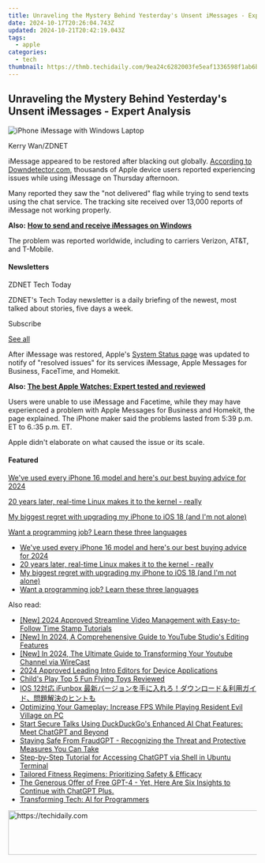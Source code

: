 ```yaml
---
title: Unraveling the Mystery Behind Yesterday's Unsent iMessages - Expert Analysis
date: 2024-10-17T20:26:04.743Z
updated: 2024-10-21T20:42:19.043Z
tags:
  - apple
categories:
  - tech
thumbnail: https://thmb.techidaily.com/9ea24c6282003fe5eaf1336598f1ab6b49832d478e258a2b3fdb222135f271e5.jpg
---
```


## Unraveling the Mystery Behind Yesterday's Unsent iMessages - Expert Analysis

![iPhone iMessage with Windows Laptop](https://www.zdnet.com/a/img/resize/815adddc5e0ace8b63ea6a248b44a351269478cf/2024/05/09/0591eb0c-e297-4c7d-bda2-629b557a32dd/dsc00472-2.jpg?auto=webp&width=1280)

Kerry Wan/ZDNET

iMessage appeared to be restored after blacking out globally. [According to Downdetector.com,](https://downdetector.com/status/imessage/) thousands of Apple device users reported experiencing issues while using iMessage on Thursday afternoon.

Many reported they saw the "not delivered" flag while trying to send texts using the chat service. The tracking site received over 13,000 reports of iMessage not working properly.

**Also:** [**How to send and receive iMessages on Windows**](https://www.zdnet.com/article/how-to-send-and-receive-imessages-on-windows/)

The problem was reported worldwide, including to carriers Verizon, AT&T, and T-Mobile.

#### Newsletters

ZDNET Tech Today

ZDNET's Tech Today newsletter is a daily briefing of the newest, most talked about stories, five days a week.

 Subscribe

[See all](https://www.zdnet.com/newsletters/)

After iMessage was restored, Apple's [System Status page](https://www.apple.com/support/systemstatus/) was updated to notify of "resolved issues" for its services iMessage, Apple Messages for Business, FaceTime, and Homekit. 

**Also: [The best Apple Watches: Expert tested and reviewed](https://www.zdnet.com/article/best-apple-watch/)**

Users were unable to use iMessage and Facetime, while they may have experienced a problem with Apple Messages for Business and Homekit, the page explained. The iPhone maker said the problems lasted from 5:39 p.m. ET to 6.:35 p.m. ET.

Apple didn't elaborate on what caused the issue or its scale.

#### Featured

[We've used every iPhone 16 model and here's our best buying advice for 2024](https://www.zdnet.com/article/iphone-16-pro-max-buying-advice-2024/ "We've used every iPhone 16 model and here's our best buying advice for 2024")

[20 years later, real-time Linux makes it to the kernel - really](https://www.zdnet.com/article/20-years-later-real-time-linux-makes-it-to-the-kernel-really/ "20 years later, real-time Linux makes it to the kernel - really")

[My biggest regret with upgrading my iPhone to iOS 18 (and I'm not alone)](https://www.zdnet.com/article/my-biggest-regret-with-upgrading-my-iphone-to-ios-18-and-im-not-alone/ "My biggest regret with upgrading my iPhone to iOS 18 (and I'm not alone)")

[Want a programming job? Learn these three languages](https://www.zdnet.com/article/want-a-programming-job-learn-these-three-languages/ "Want a programming job? Learn these three languages")

* [We've used every iPhone 16 model and here's our best buying advice for 2024](https://www.zdnet.com/article/iphone-16-pro-max-buying-advice-2024/ "We've used every iPhone 16 model and here's our best buying advice for 2024")
* [20 years later, real-time Linux makes it to the kernel - really](https://www.zdnet.com/article/20-years-later-real-time-linux-makes-it-to-the-kernel-really/ "20 years later, real-time Linux makes it to the kernel - really")
* [My biggest regret with upgrading my iPhone to iOS 18 (and I'm not alone)](https://www.zdnet.com/article/my-biggest-regret-with-upgrading-my-iphone-to-ios-18-and-im-not-alone/ "My biggest regret with upgrading my iPhone to iOS 18 (and I'm not alone)")
* [Want a programming job? Learn these three languages](https://www.zdnet.com/article/want-a-programming-job-learn-these-three-languages/ "Want a programming job? Learn these three languages")

<ins class="adsbygoogle"
     style="display:block"
     data-ad-format="autorelaxed"
     data-ad-client="ca-pub-7571918770474297"
     data-ad-slot="1223367746"></ins>

<ins class="adsbygoogle"
     style="display:block"
     data-ad-client="ca-pub-7571918770474297"
     data-ad-slot="8358498916"
     data-ad-format="auto"
     data-full-width-responsive="true"></ins>

<span class="atpl-alsoreadstyle">Also read:</span>
<div><ul>
<li><a href="https://fox-friendly.techidaily.com/new-2024-approved-streamline-video-management-with-easy-to-follow-time-stamp-tutorials/"><u>[New] 2024 Approved Streamline Video Management with Easy-to-Follow Time Stamp Tutorials</u></a></li>
<li><a href="https://facebook-video-share.techidaily.com/new-in-2024-a-comprehenensive-guide-to-youtube-studios-editing-features/"><u>[New] In 2024, A Comprehenensive Guide to YouTube Studio's Editing Features</u></a></li>
<li><a href="https://youtube-docs.techidaily.com/n-2024-the-ultimate-guide-to-transforming-your-youtube-channel-via-wirecast/"><u>[New] In 2024, The Ultimate Guide to Transforming Your Youtube Channel via WireCast</u></a></li>
<li><a href="https://extra-guidance.techidaily.com/2024-approved-leading-intro-editors-for-device-applications/"><u>2024 Approved Leading Intro Editors for Device Applications</u></a></li>
<li><a href="https://extra-hints.techidaily.com/childs-play-top-5-fun-flying-toys-reviewed/"><u>Child's Play Top 5 Fun Flying Toys Reviewed</u></a></li>
<li><a href="https://blog-min.techidaily.com/ios-12-ifunbox/"><u>IOS 12対応 iFunbox 最新バージョンを手に入れろ！ダウンロード＆利用ガイド、問題解決のヒントも</u></a></li>
<li><a href="https://win-able.techidaily.com/optimizing-your-gameplay-increase-fps-while-playing-resident-evil-village-on-pc/"><u>Optimizing Your Gameplay: Increase FPS While Playing Resident Evil Village on PC</u></a></li>
<li><a href="https://tech-hub.techidaily.com/start-secure-talks-using-duckduckgos-enhanced-ai-chat-features-meet-chatgpt-and-beyond/"><u>Start Secure Talks Using DuckDuckGo's Enhanced AI Chat Features: Meet ChatGPT and Beyond</u></a></li>
<li><a href="https://tech-hub.techidaily.com/staying-safe-from-fraudgpt-recognizing-the-threat-and-protective-measures-you-can-take/"><u>Staying Safe From FraudGPT - Recognizing the Threat and Protective Measures You Can Take</u></a></li>
<li><a href="https://tech-hub.techidaily.com/step-by-step-tutorial-for-accessing-chatgpt-via-shell-in-ubuntu-terminal/"><u>Step-by-Step Tutorial for Accessing ChatGPT via Shell in Ubuntu Terminal</u></a></li>
<li><a href="https://tech-hub.techidaily.com/tailored-fitness-regimens-prioritizing-safety-and-efficacy/"><u>Tailored Fitness Regimens: Prioritizing Safety & Efficacy</u></a></li>
<li><a href="https://tech-hub.techidaily.com/the-generous-offer-of-free-gpt-4-yet-here-are-six-insights-to-continue-with-chatgpt-plus/"><u>The Generous Offer of Free GPT-4 - Yet, Here Are Six Insights to Continue with ChatGPT Plus.</u></a></li>
<li><a href="https://tech-hub.techidaily.com/transforming-tech-ai-for-programmers/"><u>Transforming Tech: AI for Programmers</u></a></li>
</ul></div>

<!-- affiliate ads begin -->
<a href="https://appsumo.8odi.net/c/5597632/2123735/7443" target="_top" id="2123735">
  <img src="//a.impactradius-go.com/display-ad/7443-2123735" border="0" alt="https://techidaily.com" width="600" height="90"/>
</a>
<img height="0" width="0" src="https://appsumo.8odi.net/i/5597632/2123735/7443" style="position:absolute;visibility:hidden;" border="0" />
<!-- affiliate ads end -->

